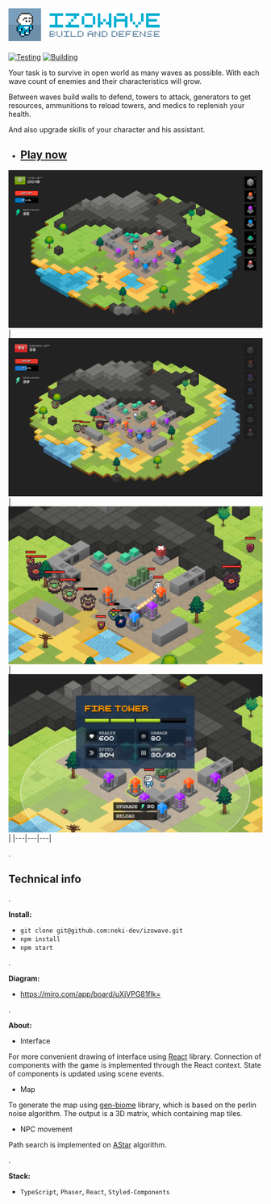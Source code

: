 ## ![IZOWAVE](./docs/logotype-s.png)
[![Testing](https://github.com/neki-dev/izowave/actions/workflows/test.yml/badge.svg)](https://github.com/neki-dev/izowave/actions/workflows/test.yml)
[![Building](https://github.com/neki-dev/izowave/actions/workflows/build.yml/badge.svg)](https://github.com/neki-dev/izowave/actions/workflows/build.yml)

Your task is to survive in open world as many waves as possible. With each wave count of enemies and their characteristics will grow.

Between waves build walls to defend, towers to attack, generators to get resources, ammunitions to reload towers, and medics to replenish your health.

And also upgrade skills of your character and his assistant.

* ## __[Play now](https://izowave.neki.guru)__

![Preview 1](./docs/preview/image01.png)
| ![Preview 2](./docs/preview/image02.png) | ![Preview 3](./docs/preview/image03.png) | ![Preview 4](./docs/preview/image04.png) |
|---|---|---|

.

## __Technical info__

.

__Install:__

* `git clone git@github.com:neki-dev/izowave.git`
* `npm install`
* `npm start`

.

__Diagram:__ 

* https://miro.com/app/board/uXjVPG81flk=

.

__About:__ 

- Interface

For more convenient drawing of interface using [React](https://react.dev/) library. Сonnection of components with the game is implemented through the React context. State of components is updated using scene events.

- Map

To generate the map using [gen-biome](https://github.com/neki-dev/gen-biome) library, which is based on the perlin noise algorithm.
The output is a 3D matrix, which containing map tiles.

- NPC movement

Path search is implemented on [AStar](https://en.wikipedia.org/wiki/A*_search_algorithm) algorithm.

.

__Stack:__ 

* `TypeScript`, `Phaser`, `React`, `Styled-Components`